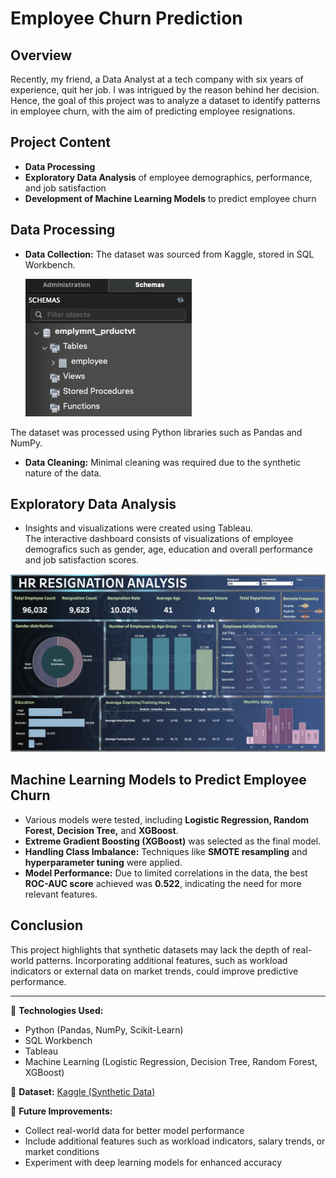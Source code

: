 # Employee Churn Prediction

## Overview  
Recently, my friend, a Data Analyst at a tech company with six years of experience, quit her job. I was intrigued by the reason behind her decision. Hence, the goal of this project was to analyze a dataset to identify patterns in employee churn, with the aim of predicting employee resignations.  

## Project Content  
- **Data Processing**  
- **Exploratory Data Analysis** of employee demographics, performance, and job satisfaction  
- **Development of Machine Learning Models** to predict employee churn  

## Data Processing  
- **Data Collection:** The dataset was sourced from Kaggle, stored in SQL Workbench. 
 
  ![alt text](<Screenshot 2025-02-11 at 13.18.56.png>)

 The dataset was processed using Python libraries such as Pandas and NumPy.

- **Data Cleaning:** Minimal cleaning was required due to the synthetic nature of the data.  

## Exploratory Data Analysis  
- Insights and visualizations were created using Tableau.  
The interactive dashboard consists of visualizations of employee demografics such as gender, age, education and overall performance and job satisfaction scores.

![alt text](<Screenshot 2025-02-11 at 13.06.38.png>)

## Machine Learning Models to Predict Employee Churn  
- Various models were tested, including **Logistic Regression, Random Forest, Decision Tree,** and **XGBoost**.  
- **Extreme Gradient Boosting (XGBoost)** was selected as the final model.  
- **Handling Class Imbalance:** Techniques like **SMOTE resampling** and **hyperparameter tuning** were applied.  
- **Model Performance:** Due to limited correlations in the data, the best **ROC-AUC score** achieved was **0.522**, indicating the need for more relevant features.  

## Conclusion  
This project highlights that synthetic datasets may lack the depth of real-world patterns. Incorporating additional features, such as workload indicators or external data on market trends, could improve predictive performance.  

---

📌 **Technologies Used:**  
- Python (Pandas, NumPy, Scikit-Learn)  
- SQL Workbench  
- Tableau  
- Machine Learning (Logistic Regression, Decision Tree, Random Forest, XGBoost)  

📌 **Dataset:** [Kaggle (Synthetic Data)](https://www.kaggle.com/)  

🚀 **Future Improvements:**  
- Collect real-world data for better model performance  
- Include additional features such as workload indicators, salary trends, or market conditions  
- Experiment with deep learning models for enhanced accuracy  

